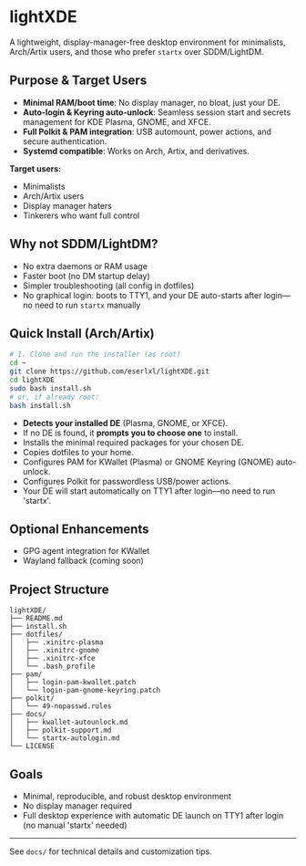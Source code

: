 # lightXDE

A lightweight, display-manager-free desktop environment for minimalists, Arch/Artix users, and those who prefer `startx` over SDDM/LightDM.

## Purpose & Target Users
- **Minimal RAM/boot time**: No display manager, no bloat, just your DE.
- **Auto-login & Keyring auto-unlock**: Seamless session start and secrets management for KDE Plasma, GNOME, and XFCE.
- **Full Polkit & PAM integration**: USB automount, power actions, and secure authentication.
- **Systemd compatible**: Works on Arch, Artix, and derivatives.

**Target users:**
- Minimalists
- Arch/Artix users
- Display manager haters
- Tinkerers who want full control

## Why not SDDM/LightDM?
- No extra daemons or RAM usage
- Faster boot (no DM startup delay)
- Simpler troubleshooting (all config in dotfiles)
- No graphical login: boots to TTY1, and your DE auto-starts after login—no need to run `startx` manually

## Quick Install (Arch/Artix)
```sh
# 1. Clone and run the installer (as root)
cd ~
git clone https://github.com/eserlxl/lightXDE.git
cd lightXDE
sudo bash install.sh
# or, if already root:
bash install.sh
```

- **Detects your installed DE** (Plasma, GNOME, or XFCE).
- If no DE is found, it **prompts you to choose one** to install.
- Installs the minimal required packages for your chosen DE.
- Copies dotfiles to your home.
- Configures PAM for KWallet (Plasma) or GNOME Keyring (GNOME) auto-unlock.
- Configures Polkit for passwordless USB/power actions.
- Your DE will start automatically on TTY1 after login—no need to run 'startx'.

## Optional Enhancements
- GPG agent integration for KWallet
- Wayland fallback (coming soon)

## Project Structure
```
lightXDE/
├── README.md
├── install.sh
├── dotfiles/
│   ├── .xinitrc-plasma
│   ├── .xinitrc-gnome
│   ├── .xinitrc-xfce
│   └── .bash_profile
├── pam/
│   ├── login-pam-kwallet.patch
│   └── login-pam-gnome-keyring.patch
├── polkit/
│   └── 49-nopasswd.rules
├── docs/
│   ├── kwallet-autounlock.md
│   ├── polkit-support.md
│   └── startx-autologin.md
└── LICENSE
```

## Goals
- Minimal, reproducible, and robust desktop environment
- No display manager required
- Full desktop experience with automatic DE launch on TTY1 after login (no manual 'startx' needed)

---
See `docs/` for technical details and customization tips.